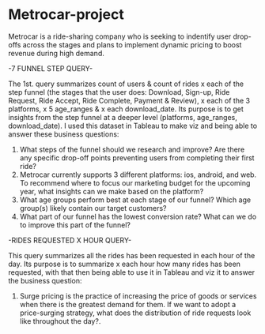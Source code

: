 # Metrocar-project
Metrocar is a ride-sharing company who is seeking to indentify user drop-offs across the stages and plans to implement dynamic pricing to boost revenue during high demand.

-7 FUNNEL STEP QUERY-

The 1st. query summarizes count of users & count of rides x each of the step funnel (the stages that the user does: Download,
Sign-up, Ride Request, Ride Accept, Ride Complete, Payment & Review), x each of the 3 platforms, x 5 age_ranges & x each 
download_date.
Its purpose is to get insights from the step funnel at a deeper level (platforms, age_ranges, download_date).
I used this dataset in Tableau to make viz and being able to answer these business questions:

1. What steps of the funnel should we research and improve? Are there any specific drop-off points preventing users from 
completing their first ride?
2. Metrocar currently supports 3 different platforms: ios, android, and web. To recommend where to focus our marketing budget 
for the upcoming year, what insights can we make based on the platform?
3. What age groups perform best at each stage of our funnel? Which age group(s) likely contain our target customers?
4. What part of our funnel has the lowest conversion rate? What can we do to improve this part of the funnel?

-RIDES REQUESTED X HOUR QUERY-

This query summarizes all the rides has been requested in each hour of the day. 
Its purpose is to summarize x each hour how many rides has been requested, with that then being able to use it in Tableau and viz it to answer the business question: 

1. Surge pricing is the practice of increasing the price of goods or services when there is the greatest demand for them. 
If we want to adopt a price-surging strategy, what does the distribution of ride requests look like throughout the day?.
